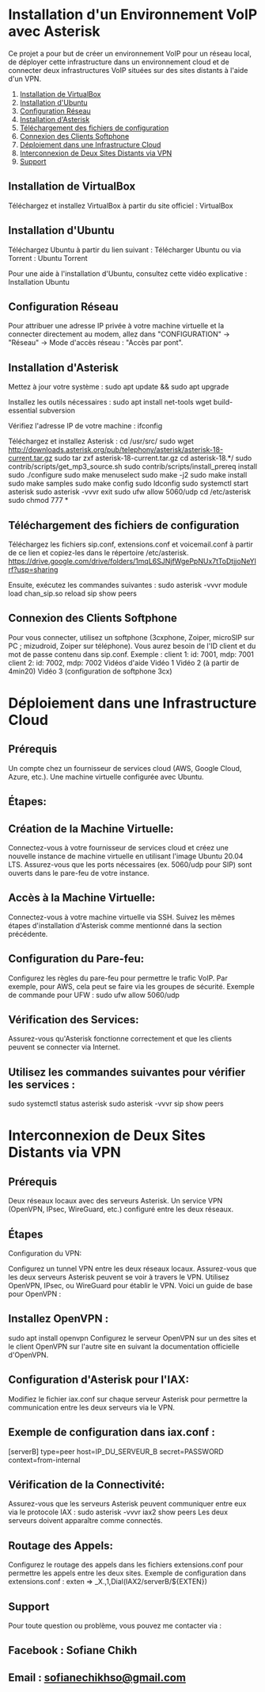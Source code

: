 # Installation d'un Environnement VoIP avec Asterisk
Ce projet a pour but de créer un environnement VoIP pour un réseau local, de déployer cette infrastructure dans un environnement cloud et de connecter deux infrastructures VoIP situées sur des sites distants à l'aide d'un VPN.

1. [Installation de VirtualBox](#installation-de-virtualbox)
2. [Installation d'Ubuntu](#installation-dubuntu)
3. [Configuration Réseau](#configuration-réseau)
4. [Installation d'Asterisk](#installation-dasterisk)
5. [Téléchargement des fichiers de configuration](#téléchargement-des-fichiers-de-configuration)
6. [Connexion des Clients Softphone](#connexion-des-clients-softphone)
7. [Déploiement dans une Infrastructure Cloud](#déploiement-dans-une-infrastructure-cloud)
8. [Interconnexion de Deux Sites Distants via VPN](#interconnexion-de-deux-sites-distants-via-vpn)
9. [Support](#support)
## Installation de VirtualBox
Téléchargez et installez VirtualBox à partir du site officiel : VirtualBox

## Installation d'Ubuntu
Téléchargez Ubuntu à partir du lien suivant : Télécharger Ubuntu ou via Torrent : Ubuntu Torrent

Pour une aide à l'installation d'Ubuntu, consultez cette vidéo explicative : Installation Ubuntu

## Configuration Réseau
Pour attribuer une adresse IP privée à votre machine virtuelle et la connecter directement au modem, allez dans "CONFIGURATION" -> "Réseau" -> Mode d'accès réseau : "Accès par pont".

## Installation d'Asterisk
Mettez à jour votre système :
sudo apt update && sudo apt upgrade

Installez les outils nécessaires :
sudo apt install net-tools wget build-essential subversion

Vérifiez l'adresse IP de votre machine :
ifconfig

Téléchargez et installez Asterisk :
cd /usr/src/
sudo wget http://downloads.asterisk.org/pub/telephony/asterisk/asterisk-18-current.tar.gz
sudo tar zxf asterisk-18-current.tar.gz
cd asterisk-18.*/
sudo contrib/scripts/get_mp3_source.sh
sudo contrib/scripts/install_prereq install
sudo ./configure
sudo make menuselect
sudo make -j2
sudo make install
sudo make samples
sudo make config
sudo ldconfig
sudo systemctl start asterisk
sudo asterisk -vvvr
exit
sudo ufw allow 5060/udp
cd /etc/asterisk
sudo chmod 777 *
## Téléchargement des fichiers de configuration
Téléchargez les fichiers sip.conf, extensions.conf et voicemail.conf à partir de ce lien et copiez-les dans le répertoire /etc/asterisk.
https://drive.google.com/drive/folders/1mqL6SJNjfWgePpNUx7tToDtjjoNeYlrf?usp=sharing

Ensuite, exécutez les commandes suivantes :
sudo asterisk -vvvr
module load chan_sip.so
reload
sip show peers
## Connexion des Clients Softphone
Pour vous connecter, utilisez un softphone (3cxphone, Zoiper, microSIP sur PC ; mizudroid, Zoiper sur téléphone). Vous aurez besoin de l'ID client et du mot de passe contenu dans sip.conf. Exemple :
client 1: id: 7001, mdp: 7001
client 2: id: 7002, mdp: 7002
Vidéos d'aide
Vidéo 1
Vidéo 2 (à partir de 4min20)
Vidéo 3 (configuration de softphone 3cx)
# Déploiement dans une Infrastructure Cloud
## Prérequis
Un compte chez un fournisseur de services cloud (AWS, Google Cloud, Azure, etc.).
Une machine virtuelle configurée avec Ubuntu.
## Étapes:
## Création de la Machine Virtuelle:

Connectez-vous à votre fournisseur de services cloud et créez une nouvelle instance de machine virtuelle en utilisant l'image Ubuntu 20.04 LTS.
Assurez-vous que les ports nécessaires (ex. 5060/udp pour SIP) sont ouverts dans le pare-feu de votre instance.

## Accès à la Machine Virtuelle:
Connectez-vous à votre machine virtuelle via SSH.
Suivez les mêmes étapes d'installation d'Asterisk comme mentionné dans la section précédente.
## Configuration du Pare-feu:

Configurez les règles du pare-feu pour permettre le trafic VoIP. Par exemple, pour AWS, cela peut se faire via les groupes de sécurité.
Exemple de commande pour UFW :
sudo ufw allow 5060/udp
## Vérification des Services:

Assurez-vous qu'Asterisk fonctionne correctement et que les clients peuvent se connecter via Internet.
## Utilisez les commandes suivantes pour vérifier les services :
sudo systemctl status asterisk
sudo asterisk -vvvr
sip show peers
# Interconnexion de Deux Sites Distants via VPN
## Prérequis
Deux réseaux locaux avec des serveurs Asterisk.
Un service VPN (OpenVPN, IPsec, WireGuard, etc.) configuré entre les deux réseaux.
## Étapes
Configuration du VPN:

Configurez un tunnel VPN entre les deux réseaux locaux. Assurez-vous que les deux serveurs Asterisk peuvent se voir à travers le VPN.
Utilisez OpenVPN, IPsec, ou WireGuard pour établir le VPN. Voici un guide de base pour OpenVPN :
## Installez OpenVPN :
sudo apt install openvpn
Configurez le serveur OpenVPN sur un des sites et le client OpenVPN sur l'autre site en suivant la documentation officielle d'OpenVPN.
## Configuration d'Asterisk pour l'IAX:

Modifiez le fichier iax.conf sur chaque serveur Asterisk pour permettre la communication entre les deux serveurs via le VPN.
## Exemple de configuration dans iax.conf :
[serverB]
type=peer
host=IP_DU_SERVEUR_B
secret=PASSWORD
context=from-internal
## Vérification de la Connectivité:

Assurez-vous que les serveurs Asterisk peuvent communiquer entre eux via le protocole IAX :
sudo asterisk -vvvr
iax2 show peers
Les deux serveurs doivent apparaître comme connectés.
## Routage des Appels:

Configurez le routage des appels dans les fichiers extensions.conf pour permettre les appels entre les deux sites.
Exemple de configuration dans extensions.conf :
exten => _X.,1,Dial(IAX2/serverB/${EXTEN})
## Support
Pour toute question ou problème, vous pouvez me contacter via :

## Facebook : Sofiane Chikh
## Email : sofianechikhso@gmail.com
